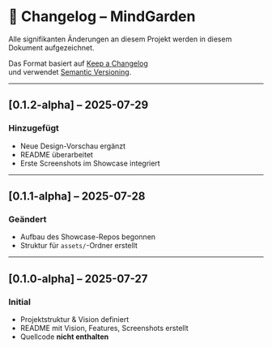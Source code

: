# 📓 Changelog – MindGarden

Alle signifikanten Änderungen an diesem Projekt werden in diesem Dokument aufgezeichnet.

Das Format basiert auf [Keep a Changelog](https://keepachangelog.com/de/1.0.0/)  
und verwendet [Semantic Versioning](https://semver.org/lang/de/).

---

## [0.1.2-alpha] – 2025-07-29
### Hinzugefügt
- Neue Design-Vorschau ergänzt
- README überarbeitet
- Erste Screenshots im Showcase integriert

---

## [0.1.1-alpha] – 2025-07-28
### Geändert
- Aufbau des Showcase-Repos begonnen
- Struktur für `assets/`-Ordner erstellt

---

## [0.1.0-alpha] – 2025-07-27
### Initial
- Projektstruktur & Vision definiert
- README mit Vision, Features, Screenshots erstellt
- Quellcode **nicht enthalten**
